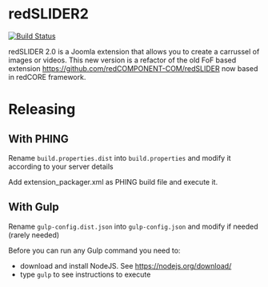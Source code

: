 redSLIDER2
==========

[![Build Status](https://magnum.travis-ci.com/redCOMPONENT-COM/redSLIDER2.svg?token=vxVVpxnq2ZPuMp3yebRz)](https://magnum.travis-ci.com/redCOMPONENT-COM/redSLIDER2)

redSLIDER 2.0 is a Joomla extension that allows you to create a carrussel of images or videos. This new version is a refactor of the old FoF based extension https://github.com/redCOMPONENT-COM/redSLIDER now based in redCORE framework.

# Releasing

## With PHING

Rename `build.properties.dist` into `build.properties` and modify it according to your server details

Add extension_packager.xml as PHING build file and execute it.

## With Gulp

Rename `gulp-config.dist.json` into `gulp-config.json` and modify if needed (rarely needed)


Before you can run any Gulp command you need to:

- download and install NodeJS. See https://nodejs.org/download/
- type `gulp` to see instructions to execute